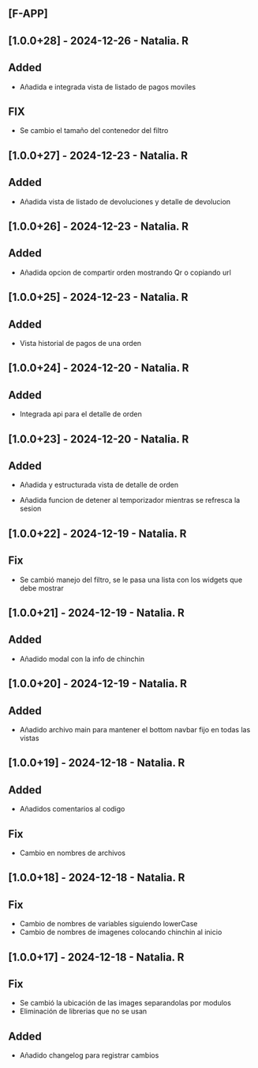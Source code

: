 ## [F-APP]

## [1.0.0+28] - 2024-12-26 - Natalia. R

## Added 

- Añadida e integrada vista de listado de pagos moviles

## FIX

- Se cambio el tamaño del contenedor del filtro

## [1.0.0+27] - 2024-12-23 - Natalia. R

## Added 

- Añadida vista de listado de devoluciones y detalle de devolucion

## [1.0.0+26] - 2024-12-23 - Natalia. R

## Added 

- Añadida opcion de compartir orden mostrando Qr o copiando url

## [1.0.0+25] - 2024-12-23 - Natalia. R

## Added 

- Vista historial de pagos de una orden

## [1.0.0+24] - 2024-12-20 - Natalia. R

## Added 

- Integrada api para el detalle de orden

## [1.0.0+23] - 2024-12-20 - Natalia. R

## Added

- Añadida y estructurada vista de detalle de orden

- Añadida funcion de detener al temporizador mientras se refresca la sesion

## [1.0.0+22] - 2024-12-19 - Natalia. R

## Fix

- Se cambió manejo del filtro, se le pasa una lista con los widgets que debe mostrar

## [1.0.0+21] - 2024-12-19 - Natalia. R

## Added

- Añadido modal con la info de chinchin

## [1.0.0+20] - 2024-12-19 - Natalia. R

## Added

- Añadido archivo main para mantener el bottom navbar fijo en todas las vistas

## [1.0.0+19] - 2024-12-18 - Natalia. R

## Added

- Añadidos comentarios al codigo

## Fix

- Cambio en nombres de archivos

## [1.0.0+18] - 2024-12-18 - Natalia. R

## Fix

- Cambio de nombres de variables siguiendo lowerCase
- Cambio de nombres de imagenes colocando chinchin al inicio

## [1.0.0+17] - 2024-12-18 - Natalia. R

## Fix

- Se cambió la ubicación de las images separandolas por modulos
- Eliminación de librerias que no se usan

## Added

- Añadido changelog para registrar cambios